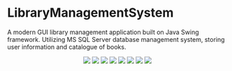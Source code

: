 # LibraryManagementSystem
 A modern GUI library management application built on Java Swing framework. Utilizing MS SQL Server database management system, storing user information and catalogue of books.

<p align="center">
  <img src="https://github.com/AA-Siddiqui/LibraryManagementSystem/assets/124244743/84ff2c8c-9446-40df-a286-c498c3d1f3c5">
  <img src="https://github.com/AA-Siddiqui/LibraryManagementSystem/assets/124244743/66e7f662-8e78-4e08-9f65-f420c3d6c1cd">
  <img src="https://github.com/AA-Siddiqui/LibraryManagementSystem/assets/124244743/84ff2c8c-9446-40df-a286-c498c3d1f3c5">
  <img src="https://github.com/AA-Siddiqui/LibraryManagementSystem/assets/124244743/73bcb493-3115-4301-b346-da4aae1875f7">
  <img src="https://github.com/AA-Siddiqui/LibraryManagementSystem/assets/124244743/1ed2d00f-57a3-4872-9335-a467040ee7ef">
  <img src="https://github.com/AA-Siddiqui/LibraryManagementSystem/assets/124244743/e5598712-7edb-4511-a459-e3aa25c0510d">
  <img src="https://github.com/AA-Siddiqui/LibraryManagementSystem/assets/124244743/2b97e109-1d83-41e2-ba77-8bd4cb127ac3">
  <img src="https://github.com/AA-Siddiqui/LibraryManagementSystem/assets/124244743/be50ffda-254c-4a15-87b8-ffbfaaa1d484">
</p>
